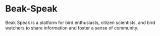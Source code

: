 # Beak-Speak
Beak Speak is a platform for bird enthusiasts, citizen scientists, and bird watchers to share information and foster a sense of community.
